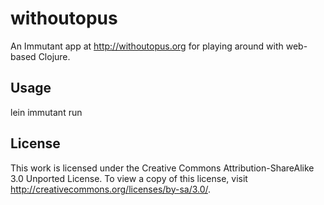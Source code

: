 # withoutopus

An Immutant app at http://withoutopus.org for playing around with web-based Clojure.

## Usage

lein immutant run

## License

This work is licensed under the Creative Commons Attribution-ShareAlike 3.0 Unported License. To view a copy of this license, visit http://creativecommons.org/licenses/by-sa/3.0/.
